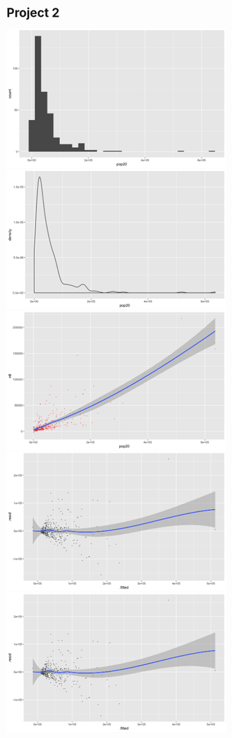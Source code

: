 # Project 2

![](Project2_1.png)
![](Project2_2.png)
![](Project2_3.png)
![](Project2_4.png)
![](Project2_5.png)

